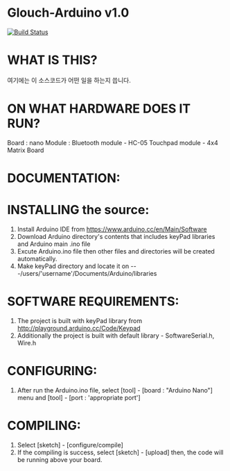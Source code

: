 # Glouch-Arduino v1.0
[![Build Status](https://travis-ci.org/wook-jae/Glouch-Ar.svg?branch=master)](https://travis-ci.org/wook-jae/Glouch-Ar)

# WHAT IS THIS?
   여기에는 이 소스코드가 어떤 일을 하는지 씁니다.

# ON WHAT HARDWARE DOES IT RUN?
  Board  : nano
  Module : Bluetooth module - HC-05
           Touchpad module  - 4x4 Matrix Board

# DOCUMENTATION:
   

# INSTALLING the source:
   1. Install Arduino IDE from https://www.arduino.cc/en/Main/Software
   2. Download Arduino directory's contents that includes keyPad libraries and Arduino main .ino file
   3. Excute Arduino.ino file then other files and directories will be created automatically.
   4. Make keyPad directory and locate it on ---/users/'username'/Documents/Arduino/libraries
   
# SOFTWARE REQUIREMENTS:
   1. The project is built with keyPad library from http://playground.arduino.cc/Code/Keypad  
   2. Additionally the project is built with default library - SoftwareSerial.h, Wire.h

# CONFIGURING:
   1. After run the Arduino.ino file, select [tool] - [board : "Arduino Nano"] menu and [tool] - [port : 'appropriate port']
    
# COMPILING:
   1. Select [sketch] - [configure/compile]
   2. If the compiling is success, select [sketch] - [upload] then, the code will be running above your board.

